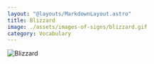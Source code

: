```yaml
---
layout: "@layouts/MarkdownLayout.astro"
title: Blizzard
image: ./assets/images-of-signs/blizzard.gif
category: Vocabulary
---
```


![Blizzard](@signs/blizzard.gif)
